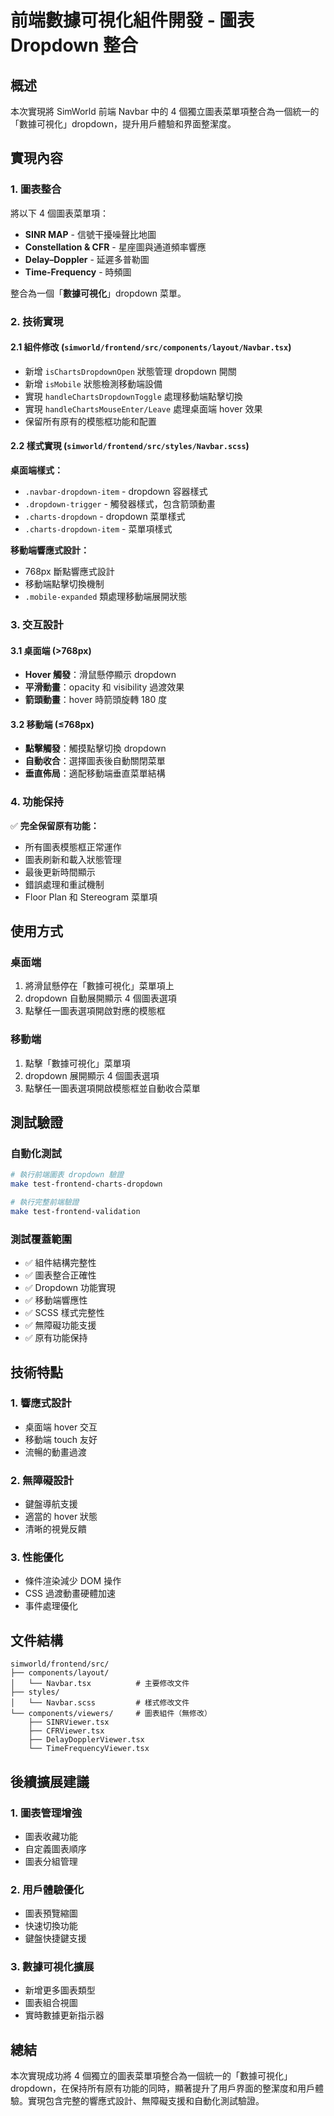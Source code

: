 # 前端數據可視化組件開發 - 圖表 Dropdown 整合

## 概述

本次實現將 SimWorld 前端 Navbar 中的 4 個獨立圖表菜單項整合為一個統一的「數據可視化」dropdown，提升用戶體驗和界面整潔度。

## 實現內容

### 1. 圖表整合

將以下 4 個圖表菜單項：

-   **SINR MAP** - 信號干擾噪聲比地圖
-   **Constellation & CFR** - 星座圖與通道頻率響應
-   **Delay–Doppler** - 延遲多普勒圖
-   **Time-Frequency** - 時頻圖

整合為一個「**數據可視化**」dropdown 菜單。

### 2. 技術實現

#### 2.1 組件修改 (`simworld/frontend/src/components/layout/Navbar.tsx`)

-   新增 `isChartsDropdownOpen` 狀態管理 dropdown 開關
-   新增 `isMobile` 狀態檢測移動端設備
-   實現 `handleChartsDropdownToggle` 處理移動端點擊切換
-   實現 `handleChartsMouseEnter/Leave` 處理桌面端 hover 效果
-   保留所有原有的模態框功能和配置

#### 2.2 樣式實現 (`simworld/frontend/src/styles/Navbar.scss`)

**桌面端樣式：**

-   `.navbar-dropdown-item` - dropdown 容器樣式
-   `.dropdown-trigger` - 觸發器樣式，包含箭頭動畫
-   `.charts-dropdown` - dropdown 菜單樣式
-   `.charts-dropdown-item` - 菜單項樣式

**移動端響應式設計：**

-   768px 斷點響應式設計
-   移動端點擊切換機制
-   `.mobile-expanded` 類處理移動端展開狀態

### 3. 交互設計

#### 3.1 桌面端 (>768px)

-   **Hover 觸發**：滑鼠懸停顯示 dropdown
-   **平滑動畫**：opacity 和 visibility 過渡效果
-   **箭頭動畫**：hover 時箭頭旋轉 180 度

#### 3.2 移動端 (≤768px)

-   **點擊觸發**：觸摸點擊切換 dropdown
-   **自動收合**：選擇圖表後自動關閉菜單
-   **垂直佈局**：適配移動端垂直菜單結構

### 4. 功能保持

✅ **完全保留原有功能：**

-   所有圖表模態框正常運作
-   圖表刷新和載入狀態管理
-   最後更新時間顯示
-   錯誤處理和重試機制
-   Floor Plan 和 Stereogram 菜單項

## 使用方式

### 桌面端

1. 將滑鼠懸停在「數據可視化」菜單項上
2. dropdown 自動展開顯示 4 個圖表選項
3. 點擊任一圖表選項開啟對應的模態框

### 移動端

1. 點擊「數據可視化」菜單項
2. dropdown 展開顯示 4 個圖表選項
3. 點擊任一圖表選項開啟模態框並自動收合菜單

## 測試驗證

### 自動化測試

```bash
# 執行前端圖表 dropdown 驗證
make test-frontend-charts-dropdown

# 執行完整前端驗證
make test-frontend-validation
```

### 測試覆蓋範圍

-   ✅ 組件結構完整性
-   ✅ 圖表整合正確性
-   ✅ Dropdown 功能實現
-   ✅ 移動端響應性
-   ✅ SCSS 樣式完整性
-   ✅ 無障礙功能支援
-   ✅ 原有功能保持

## 技術特點

### 1. 響應式設計

-   桌面端 hover 交互
-   移動端 touch 友好
-   流暢的動畫過渡

### 2. 無障礙設計

-   鍵盤導航支援
-   適當的 hover 狀態
-   清晰的視覺反饋

### 3. 性能優化

-   條件渲染減少 DOM 操作
-   CSS 過渡動畫硬體加速
-   事件處理優化

## 文件結構

```
simworld/frontend/src/
├── components/layout/
│   └── Navbar.tsx          # 主要修改文件
├── styles/
│   └── Navbar.scss         # 樣式修改文件
└── components/viewers/     # 圖表組件（無修改）
    ├── SINRViewer.tsx
    ├── CFRViewer.tsx
    ├── DelayDopplerViewer.tsx
    └── TimeFrequencyViewer.tsx
```

## 後續擴展建議

### 1. 圖表管理增強

-   圖表收藏功能
-   自定義圖表順序
-   圖表分組管理

### 2. 用戶體驗優化

-   圖表預覽縮圖
-   快速切換功能
-   鍵盤快捷鍵支援

### 3. 數據可視化擴展

-   新增更多圖表類型
-   圖表組合視圖
-   實時數據更新指示器

## 總結

本次實現成功將 4 個獨立的圖表菜單項整合為一個統一的「數據可視化」dropdown，在保持所有原有功能的同時，顯著提升了用戶界面的整潔度和用戶體驗。實現包含完整的響應式設計、無障礙支援和自動化測試驗證。
